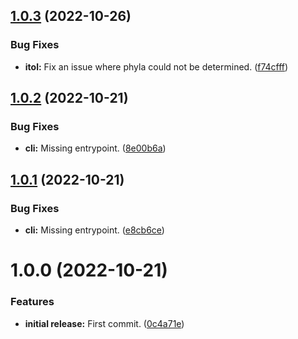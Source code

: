 ## [1.0.3](https://github.com/Ecogenomics/gtdb-itol-decorate/compare/v1.0.2...v1.0.3) (2022-10-26)


### Bug Fixes

* **itol:** Fix an issue where phyla could not be determined. ([f74cfff](https://github.com/Ecogenomics/gtdb-itol-decorate/commit/f74cfff9a8b1228bd51df84b4b46fb11f19f2e4a))

## [1.0.2](https://github.com/Ecogenomics/gtdb-itol-decorate/compare/v1.0.1...v1.0.2) (2022-10-21)


### Bug Fixes

* **cli:** Missing entrypoint. ([8e00b6a](https://github.com/Ecogenomics/gtdb-itol-decorate/commit/8e00b6a0b67dd0bd7a62091f078966598607e8ae))

## [1.0.1](https://github.com/Ecogenomics/gtdb-itol-decorate/compare/v1.0.0...v1.0.1) (2022-10-21)


### Bug Fixes

* **cli:** Missing entrypoint. ([e8cb6ce](https://github.com/Ecogenomics/gtdb-itol-decorate/commit/e8cb6ce77c3aa526b6ebd51fd5a35edf22c5c15d))

# 1.0.0 (2022-10-21)


### Features

* **initial release:** First commit. ([0c4a71e](https://github.com/Ecogenomics/gtdb-itol-decorate/commit/0c4a71ed71135124f70722feb7ed4b06285043c1))
